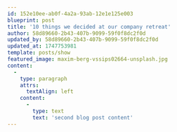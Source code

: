 ```yaml
---
id: 152e10ee-ab0f-4a2a-93ab-12e1e125e003
blueprint: post
title: '10 things we decided at our company retreat'
author: 58d89660-2b43-407b-9099-59f0f8dc2f0d
updated_by: 58d89660-2b43-407b-9099-59f0f8dc2f0d
updated_at: 1747753981
template: posts/show
featured_image: maxim-berg-vssips02664-unsplash.jpg
content:
  -
    type: paragraph
    attrs:
      textAlign: left
    content:
      -
        type: text
        text: 'second blog post content'
---
```

